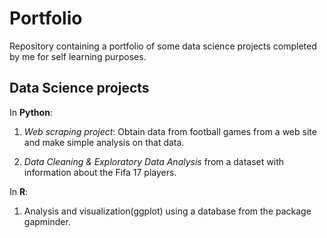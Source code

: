 # Portfolio
Repository containing a portfolio of some data science projects completed by me for self learning purposes. 


## Data Science projects

In **Python**:
1. *Web scraping project*: Obtain data from football games from a web site and make simple analysis on that data.

2. *Data Cleaning & Exploratory Data Analysis* from a dataset with information about the Fifa 17 players.

In **R**:
1. Analysis and visualization(ggplot) using a database from the package gapminder.

